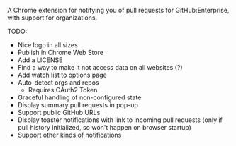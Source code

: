 A Chrome extension for notifying you of pull requests for GitHub:Enterprise, with support for organizations.

TODO:

* Nice logo in all sizes
* Publish in Chrome Web Store
* Add a LICENSE
* Find a way to make it not access data on all websites (?)
* Add watch list to options page
* Auto-detect orgs and repos
  * Requires OAuth2 Token
* Graceful handling of non-configured state
* Display summary pull requests in pop-up
* Support public GitHub URLs
* Display toaster notifications with link to incoming pull requests (only if pull history initialized, so won't happen on browser startup)
* Support other kinds of notifications

